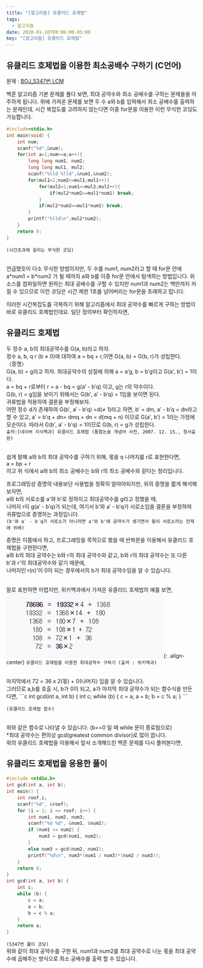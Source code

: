 ```yaml
---
title: "[알고리즘] 유클리드 호제법"
tags:
  - 알고리즘
date: 2020-01-16T08:06:00-05:00
key: "[알고리즘] 유클리드 호제법"
---
```


## 유클리드 호제법을 이용한 최소공배수 구하기 (C언어)

문제 : [BOJ_5347번 LCM](https://www.acmicpc.net/problem/5347)

백준 알고리즘 기본 문제를 풀다 보면, 최대 공약수와 최소 공배수를 구하는 문제들을 마주하게 됩니다. 위에 가져온 문제를 보면 두 수 a와 b를 입력해서 최소 공배수를 출력하는 문제인데, 시간 복잡도를 고려하지 않는다면 이중 for문을 이용한 이런 무식한 코딩도 가능합니다.

```c
#include<stdio.h>
int main(void) {
	int num;
	scanf("%d",&num);
	for(int a=1;num>=a;a++){
		long long num1, num2;
		long long mul1, mul2;
		scanf("%lld %lld",&num1,&num2);
		for(mul1=1;num2>=mul1;mul1++){
			for(mul2=1;num1>=mul2;mul2++){
				if(mul2*num2==mul1*num1) break;
			}
			if(mul2*num2==mul1*num1) break;
		}
		printf("%lld\n",mul2*num2);
	}
	return 0;
}
```

`(시간초과에 걸리는 무식한 코딩)`<br>

<br>
언급했듯이 다소 무식한 방법이지만, 두 수를 num1, num2라고 할 때 for문 안에 a*num1 = b*num2 가 될 때까지 a와 b를 이중 for문 안에서 탐색하는 방법입니다. 위 소스를 컴파일하면 원하는 최대 공배수를 구할 수 있지만 num1과 num2는 백만까지 커질 수 있으므로 이런 코딩은 시간 제한 1초를 넘어버리는 for문을 초래하고 맙니다.

이러한 시간복잡도를 극복하기 위해 알고리즘에서 최대 공약수를 빠르게 구하는 방법이 바로 유클리드 호제법인데요. 일단 정의부터 확인하자면,

## 유클리드 호제법

두 정수 a, b의 최대공약수를 G(a, b)라고 하자.<br>
정수 a, b, q r (b ≠ 0)에 대하여 a = bq + r,이면 G(a, b) = G(b, r)가 성립한다.<br>
〈증명〉<br>
G(a, b) = g라고 하자. 최대공약수의 성질에 의해 a = a′g, b = b′g이고 G(a′, b′) = 1이다.<br>
a = bq + r로부터 r = a - bq = g(a′ - b′q) 이고, g는 r의 약수이다.<br>
G(b, r) = g임을 보이기 위해서는 G(b′, a′ - b′q) = 1임을 보이면 된다.<br>
귀류법을 적용하여 결론을 부정해보자.<br>
어떤 정수 d가 존재하여 G(b′, a′ - b′q) =d(≠ 1)라고 하면, b′ = dm, a′ - b′q = dn라고 할 수 있고, a′ = b′q + dn= dmq + dn = d(mq + n) 이므로 G(a′, b′) = 1라는 가정에 모순이다. 따라서 G(b′, a′ - b′q) = 1이므로 G(b, r) = g가 성립한다.<br>
`출처:[네이버 지식백과] 유클리드 호제법 (통합논술 개념어 사전, 2007. 12. 15., 청서출판)`<br>

 <br> 
쉽게 말해 a와 b의 최대 공약수를 구하기 위해, 몫을 q 나머지를 r로 표현한다면,<br>
a = bp + r<br>
이고 위 식에서 a와 b의 최소 공배수는 b와 r의 최소 공배수와 같다는 정리입니다.<br>

프로그래밍상 증명의 내용보단 사용법을 정확히 알아야되지만, 위의 증명을 짧게 해석해보자면,<br>
a와 b의 서로소를 a'와 b'로 정하지고 최대공약수를 g라고 정했을 때, <br>나머지 r이 g(a′ - b′q)가 되는데, 여기서 b'와 a′ - b′q가 서로소임을 결론을 부정하여 귀류법으로 증명하는 과정입니다. <br>`(b'와 a′ - b′q가 서로소가 아니라면 a'와 b'에 공약수가 생기면서 둘이 서로소라는 전제에 위배)`<br>

증명은 이쯤에서 하고, 프로그래밍을 목적으로 봤을 때 반복문을 이용해서 유클리드 호제법을 구현한다면,<br>a와 b의 최대 공약수는 b와 r의 최대 공약수와 같고, b와 r의 최대 공약수는 또 다른 b'과 r'의 최대공약수와 같기 때문에,<br>나머지인 r(n)'이 0이 되는 경우에서의 b가 최대 공약수임을 알 수 있습니다.<br><br>

말로 표현하면 어렵지만, 위키백과에서 가져온 유클리드 호제법의 예를 보면,
![](/assets/images/200116-1.jpg){: .align-center}
`유클리드 호제법을 이용한 최대공약수 구하기 (출처 : 위키백과)`<br>

<br>
마지막에서 72 = 36 x 2(몫) + 0(나머지) 임을 알 수 있습니다. <br>그러므로 a,b를 호출 시, b가 0이 되고, a가 마지막 최대 공약수가 되는 함수식을 만든다면,
```c
int gcd(int a, int b) {
	int c;
	while (b) {
		c = a;
		a = b;
		b = c % a;
	}
```

`(유클리드 호제법 함수)`<br>

<br>
위와 같은 함수로 나타낼 수 있습니다. (b==0 일 때 while 문이 종료됨으로)<br>
*최대 공약수는 편의상 gcd(greatest common divisor)로 많이 씁니다.<br>
위의 유클리드 호제법을 이용해서 앞서 소개해드린 백준 문제를 다시 풀어본다면,<br>

## 유클리드 호제법을 응용한 풀이

```c
#include <stdio.h>
int gcd(int a, int b);
int main() {
	int roof,i;
	scanf("%d", &roof);
	for (i = 1; i <= roof; i++) {
		int num1, num2, num3;
		scanf("%d %d", &num1, &num2);
		if (num1 >= num2) {
			num3 = gcd(num1, num2);
		}
		else num3 = gcd(num2, num1);
		printf("%d\n", num3*(num1 / num3)*(num2 / num3));
	}
	return 0;
}
int gcd(int a, int b) {
	int c;
	while (b) {
		c = a;
		a = b;
		b = c % a;
	}
	return a;
}
```

`(5347번 풀이 코딩)`
<br>
위와 같이 최대 공약수를 구한 뒤, num1과 num2를 최대 공약수로 나눈 몫을 최대 공약수에 곱해주는 방식으로 최소 공배수를 출력 할 수 있습니다.

